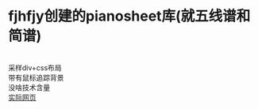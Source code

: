 <h1>fjhfjy创建的pianosheet库(就五线谱和简谱)</h1>
<br>采样div+css布局
<br>带有鼠标追踪背景
<br>没啥技术含量
<br><a href="https://pianosheet.vercel.app/">实际网页</a>

